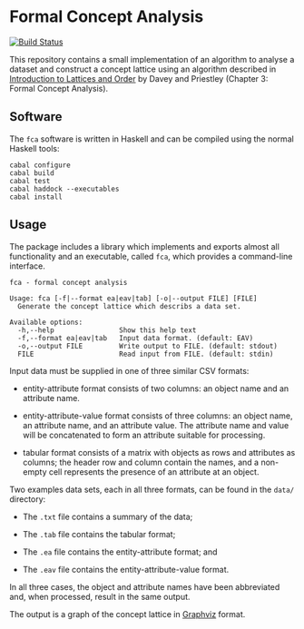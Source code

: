 Formal Concept Analysis
=======================

[![Build Status][badge]][build-log]

[build-log]: https://travis-ci.org/thsutton/fca
[badge]: https://travis-ci.org/thsutton/fca.png?branch=master

This repository contains a small implementation of an algorithm to
analyse a dataset and construct a concept lattice using an algorithm
described in [Introduction to Lattices and Order][book] by Davey and
Priestley (Chapter 3: Formal Concept Analysis).

[book]: http://amzn.to/1nZgMdu

Software
--------

The `fca` software is written in Haskell and can be compiled using the normal
Haskell tools:

````{.shell}
cabal configure
cabal build
cabal test
cabal haddock --executables
cabal install
````

Usage
-----

The package includes a library which implements and exports almost all
functionality and an executable, called `fca`, which provides a command-line
interface.

````
fca - formal concept analysis

Usage: fca [-f|--format ea|eav|tab] [-o|--output FILE] [FILE]
  Generate the concept lattice which describs a data set.

Available options:
  -h,--help                Show this help text
  -f,--format ea|eav|tab   Input data format. (default: EAV)
  -o,--output FILE         Write output to FILE. (default: stdout)
  FILE                     Read input from FILE. (default: stdin)
````

Input data must be supplied in one of three similar CSV formats:

- entity-attribute format consists of two columns: an object name and an
attribute name.

- entity-attribute-value format consists of three columns: an object name, an
attribute name, and an attribute value. The attribute name and value will be
concatenated to form an attribute suitable for processing.

- tabular format consists of a matrix with objects as rows and attributes as
columns; the header row and column contain the names, and a non-empty cell
represents the presence of an attribute at an object.

Two examples data sets, each in all three formats, can be found in the `data/`
directory:

- The `.txt` file contains a summary of the data;

- The `.tab` file contains the tabular format;

- The `.ea` file contains the entity-attribute format; and

- The `.eav` file contains the entity-attribute-value format.

In all three cases, the object and attribute names have been abbreviated and,
when processed, result in the same output.

The output is a graph of the concept lattice in [Graphviz][graphviz] format.

[graphviz]: http://graphviz.org/
